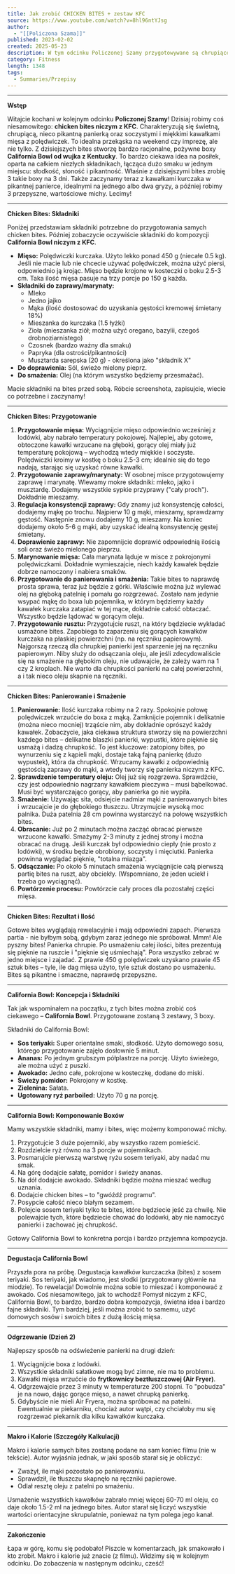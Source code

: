 ```yaml
---
title: Jak zrobić CHICKEN BITES + zestaw KFC
source: https://www.youtube.com/watch?v=8hl96ntYJsg
author:
  - "[[Policzona Szama]]"
published: 2023-02-02
created: 2025-05-23
description: W tym odcinku Policzonej Szamy przygotowywane są chrupiące i pikantne chicken bites niczym z KFC, które następnie wykorzystywane są do stworzenia pożywnych i racjonalnych boxów California Bowl, z dokładnym opisem składników, procesu przygotowania, smażenia oraz pomysłów na podanie i odgrzewanie.
category: Fitness
length: 1348
tags:
  - Summaries/Przepisy
---
```



---

**Wstęp**

Witajcie kochani w kolejnym odcinku **Policzonej Szamy**! Dzisiaj robimy coś niesamowitego: **chicken bites niczym z KFC**. Charakteryzują się świetną, chrupiącą, nieco pikantną panierką oraz soczystymi i miękkimi kawałkami mięsa z polędwiczek. To idealna przekąska na weekend czy imprezę, ale nie tylko. Z dzisiejszych bites stworzę bardzo racjonalne, pożywne boxy **California Bowl od wujka z Kentucky**. To bardzo ciekawa idea na posiłek, oparta na całkiem niezłych składnikach, łącząca dużo smaku w jednym miejscu: słodkość, słoność i pikantność. Właśnie z dzisiejszymi bites zrobię 3 takie boxy na 3 dni. Także zaczynamy teraz z kawałkami kurczaka w pikantnej panierce, idealnymi na jednego albo dwa gryzy, a później robimy 3 przepyszne, wartościowe michy. Lecimy!

---

**Chicken Bites: Składniki**

Poniżej przedstawiam składniki potrzebne do przygotowania samych chicken bites. Później zobaczycie oczywiście składniki do kompozycji **California Bowl niczym z KFC**.

*   **Mięso:** Polędwiczki kurczaka. Użyto lekko ponad 450 g (niecałe 0.5 kg). Jeśli nie macie lub nie chcecie używać polędwiczek, można użyć piersi, odpowiednio ją krojąc. Mięso będzie krojone w kosteczki o boku 2.5-3 cm. Taka ilość mięsa pasuje na trzy porcje po 150 g każda.
*   **Składniki do zaprawy/marynaty:**
    *   Mleko
    *   Jedno jajko
    *   Mąka (ilość dostosować do uzyskania gęstości kremowej śmietany 18%)
    *   Mieszanka do kurczaka (1.5 łyżki)
    *   Zioła (mieszanka ziół; można użyć oregano, bazylii, czegoś drobnoziarnistego)
    *   Czosnek (bardzo ważny dla smaku)
    *   Papryka (dla ostrości/pikantności)
    *   Musztarda sarepska (20 g) - określona jako "składnik X"
*   **Do doprawienia:** Sól, świeżo mielony pieprz.
*   **Do smażenia:** Olej (na którym wszystko będziemy przesmażać).

Macie składniki na bites przed sobą. Róbcie screenshota, zapisujcie, wiecie co potrzebne i zaczynamy!

---

**Chicken Bites: Przygotowanie**

1.  **Przygotowanie mięsa:** Wyciągnijcie mięso odpowiednio wcześniej z lodówki, aby nabrało temperatury pokojowej. Najlepiej, aby gotowe, obtoczone kawałki wrzucane na głęboki, gorący olej miały już temperaturę pokojową – wychodzą wtedy miękkie i soczyste. Polędwiczki kroimy w kostkę o boku 2.5-3 cm; idealnie się do tego nadają, starając się uzyskać równe kawałki.
2.  **Przygotowanie zaprawy/marynaty:** W osobnej misce przygotowujemy zaprawę i marynatę. Wlewamy mokre składniki: mleko, jajko i musztardę. Dodajemy wszystkie sypkie przyprawy ("cały proch"). Dokładnie mieszamy.
3.  **Regulacja konsystencji zaprawy:** Gdy znamy już konsystencję całości, dodajemy mąkę po trochu. Najpierw 10 g mąki, mieszamy, sprawdzamy gęstość. Następnie znowu dodajemy 10 g, mieszamy. Na koniec dodajemy około 5-6 g mąki, aby uzyskać idealną konsystencję gęstej śmietany.
4.  **Doprawienie zaprawy:** Nie zapomnijcie doprawić odpowiednią ilością soli oraz świeżo mielonego pieprzu.
5.  **Marynowanie mięsa:** Cała marynata ląduje w misce z pokrojonymi polędwiczkami. Dokładnie wymieszajcie, niech każdy kawałek będzie dobrze namoczony i nabiera smaków.
6.  **Przygotowanie do panierowania i smażenia:** Takie bites to naprawdę prosta sprawa, teraz już będzie z górki. Właściwie można już wylewać olej na głęboką patelnię i pomału go rozgrzewać. Zostało nam jedynie wsypać mąkę do boxa lub pojemnika, w którym będziemy każdy kawałek kurczaka zatapiać w tej mące, dokładnie całość obtaczać. Wszystko będzie lądować w gorącym oleju.
7.  **Przygotowanie rusztu:** Przygotujcie ruszt, na który będziecie wykładać usmażone bites. Zapobiega to zaparzeniu się gorących kawałków kurczaka na płaskiej powierzchni (np. na ręczniku papierowym). Najgorszą rzeczą dla chrupkiej panierki jest sparzenie jej na ręczniku papierowym. Niby służy do odsączania oleju, ale jeśli zdecydowaliście się na smażenie na głębokim oleju, nie udawajcie, że zależy wam na 1 czy 2 kroplach. Nie warto dla chrupkości panierki na całej powierzchni, a i tak nieco oleju skapnie na ręczniki.

---

**Chicken Bites: Panierowanie i Smażenie**

1.  **Panierowanie:** Ilość kurczaka robimy na 2 razy. Spokojnie połowę polędwiczek wrzućcie do boxa z mąką. Zamknijcie pojemnik i delikatnie (można nieco mocniej) trząście nim, aby dokładnie oprószyć każdy kawałek. Zobaczycie, jaka ciekawa struktura stworzy się na powierzchni każdego bites – delikatne blaszki panierki, wypustki, które pięknie się usmażą i dadzą chrupkość. To jest kluczowe: zatopiony bites, po wynurzeniu się z kąpieli mąki, dostaje taką fajną panierkę (dużo wypustek), która da chrupkość. Wrzucamy kawałki z odpowiednią gęstością zaprawy do mąki, a wtedy tworzy się panierka niczym z KFC.
2.  **Sprawdzenie temperatury oleju:** Olej już się rozgrzewa. Sprawdźcie, czy jest odpowiednio nagrzany kawałkiem pieczywa – musi bąbelkować. Musi być wystarczająco gorący, aby panierka go nie wypiła.
3.  **Smażenie:** Używając sita, odsiejcie nadmiar mąki z panierowanych bites i wrzucajcie je do głębokiego tłuszczu. Utrzymujcie wysoką moc palnika. Duża patelnia 28 cm powinna wystarczyć na połowę wszystkich bites.
4.  **Obracanie:** Już po 2 minutach można zacząć obracać pierwsze wrzucone kawałki. Smażymy 2-3 minuty z jednej strony i można obracać na drugą. Jeśli kurczak był odpowiednio ciepły (nie prosto z lodówki), w środku będzie obrobiony, soczysty i mięciutki. Panierka powinna wyglądać pięknie, "totalna miazga".
5.  **Odsączanie:** Po około 5 minutach smażenia wyciągnijcie całą pierwszą partię bites na ruszt, aby obciekły. (Wspomniano, że jeden uciekł i trzeba go wyciągnąć).
6.  **Powtórzenie procesu:** Powtórzcie cały proces dla pozostałej części mięsa.

---

**Chicken Bites: Rezultat i Ilość**

Gotowe bites wyglądają rewelacyjnie i mają odpowiedni zapach. Pierwsza partia - nie byłbym sobą, gdybym zaraz jednego nie spróbował. Mmm! Ale pyszny bites! Panierka chrupie. Po usmażeniu całej ilości, bites prezentują się pięknie na ruszcie i "pięknie się uśmiechają". Pora wszystko zebrać w jedno miejsce i zajadać. Z prawie 450 g polędwiczek uzyskano prawie 45 sztuk bites – tyle, ile dag mięsa użyto, tyle sztuk dostano po usmażeniu. Bites są pikantne i smaczne, naprawdę przepyszne.

---

**California Bowl: Koncepcja i Składniki**

Tak jak wspominałem na początku, z tych bites można zrobić coś ciekawego – **California Bowl**. Przygotowane zostaną 3 zestawy, 3 boxy.

Składniki do California Bowl:

*   **Sos teriyaki:** Super orientalne smaki, słodkość. Użyto domowego sosu, którego przygotowanie zajęło dosłownie 5 minut.
*   **Ananas:** Po jednym grubszym półplastrze na porcję. Użyto świeżego, ale można użyć z puszki.
*   **Awokado:** Jedno całe, pokrojone w kosteczkę, dodane do miski.
*   **Świeży pomidor:** Pokrojony w kostkę.
*   **Zielenina:** Sałata.
*   **Ugotowany ryż parboiled:** Użyto 70 g na porcję.

---

**California Bowl: Komponowanie Boxów**

Mamy wszystkie składniki, mamy i bites, więc możemy komponować michy.

1.  Przygotujcie 3 duże pojemniki, aby wszystko razem pomieścić.
2.  Rozdzielcie ryż równo na 3 porcje w pojemnikach.
3.  Posmarujcie pierwszą warstwę ryżu sosem teriyaki, aby nadać mu smak.
4.  Na górę dodajcie sałatę, pomidor i świeży ananas.
5.  Na dół dodajcie awokado. Składniki będzie można mieszać według uznania.
6.  Dodajcie chicken bites – to "gwóźdź programu".
7.  Posypcie całość nieco białym sezamem.
8.  Polejcie sosem teriyaki tylko te bites, które będziecie jeść za chwilę. Nie polewajcie tych, które będziecie chować do lodówki, aby nie namoczyć panierki i zachować jej chrupkość.

Gotowy California Bowl to konkretna porcja i bardzo przyjemna kompozycja.

---

**Degustacja California Bowl**

Przyszła pora na próbę. Degustacja kawałków kurczaczka (bites) z sosem teriyaki. Sos teriyaki, jak wiadomo, jest słodki (przygotowany głównie na miodzie). To rewelacja! Dowolnie można sobie to mieszać i komponować z awokado. Coś niesamowitego, jak to wchodzi! Pomysł niczym z KFC, California Bowl, to bardzo, bardzo dobra kompozycja, świetna idea i bardzo fajne składniki. Tym bardziej, jeśli można zrobić to samemu, użyć domowych sosów i swoich bites z dużą ilością mięsa.

---

**Odgrzewanie (Dzień 2)**

Najlepszy sposób na odświeżenie panierki na drugi dzień:

1.  Wyciągnijcie boxa z lodówki.
2.  Wszystkie składniki sałatkowe mogą być zimne, nie ma to problemu.
3.  Kawałki mięsa wrzućcie do **frytkownicy beztłuszczowej (Air Fryer)**.
4.  Odgrzewajcie przez 3 minuty w temperaturze 200 stopni. To "pobudza" je na nowo, dając gorące mięso, a nawet chrupką panierkę.
5.  Gdybyście nie mieli Air Fryera, można spróbować na patelni. Ewentualnie w piekarniku, chociaż autor wątpi, czy chciałoby mu się rozgrzewać piekarnik dla kilku kawałków kurczaka.

---

**Makro i Kalorie (Szczegóły Kalkulacji)**

Makro i kalorie samych bites zostaną podane na sam koniec filmu (nie w tekście). Autor wyjaśnia jednak, w jaki sposób starał się je obliczyć:

*   Zważył, ile mąki pozostało po panierowaniu.
*   Sprawdził, ile tłuszczu skapnęło na ręczniki papierowe.
*   Odlał resztę oleju z patelni po smażeniu.

Usmażenie wszystkich kawałków zabrało mniej więcej 60-70 ml oleju, co daje około 1.5-2 ml na jednego bites. Autor starał się liczyć wszystkie wartości orientacyjne skrupulatnie, ponieważ na tym polega jego kanał.

---

**Zakończenie**

Łapa w górę, komu się podobało! Piszcie w komentarzach, jak smakowało i kto zrobił. Makro i kalorie już znacie (z filmu). Widzimy się w kolejnym odcinku. Do zobaczenia w następnym odcinku, cześć!